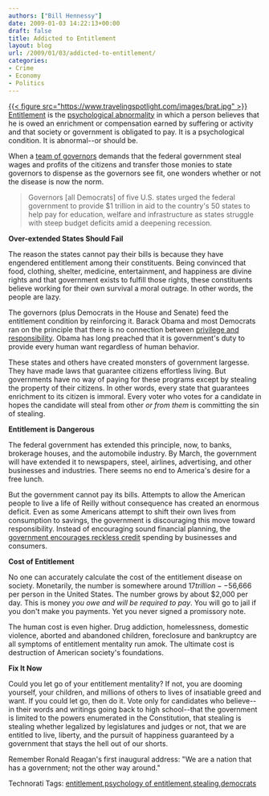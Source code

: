 ```yaml
---
authors: ["Bill Hennessy"]
date: 2009-01-03 14:22:13+00:00
draft: false
title: Addicted to Entitlement
layout: blog
url: /2009/01/03/addicted-to-entitlement/
categories:
- Crime
- Economy
- Politics
---
```


[{{< figure src="https://www.travelingspotlight.com/images/brat.jpg" >}}
Entitlement](https://www.hodu.com/entitlement.shtml) is the [psychological abnormality](https://www.ahtins.com/glossary/eee/e030.htm) in which a person believes that he is owed an enrichment or compensation earned by suffering or activity and that society or government is obligated to pay. It is a psychological condition. It is abnormal--or should be.

 

When a [team of governors](https://www.reuters.com/article/newsOne/idUSTRE5014F120090102) demands that the federal government steal wages and profits of the citizens and transfer those monies to state governors to dispense as the governors see fit, one wonders whether or not the disease is now the norm. 

 

>   
> 
> Governors [all Democrats] of five U.S. states urged the federal government to provide $1 trillion in aid to the country's 50 states to help pay for education, welfare and infrastructure as states struggle with steep budget deficits amid a deepening recession.
> 
> 

 

**Over-extended States Should Fail**

 

The reason the states cannot pay their bills is because they have engendered entitlement among their constituents. Being convinced that food, clothing, shelter, medicine, entertainment, and happiness are divine rights and that government exists to fulfill those rights, these constituents believe working for their own survival a moral outrage. In other words, the people are lazy.

 

The governors (plus Democrats in the House and Senate) feed the entitlement condition by reinforcing it. Barack Obama and most Democrats ran on the principle that there is no connection between [privilege and responsibility](https://blogs.psychologytoday.com/blog/anger-in-the-age-entitlement/200804/entitlement-and-responsibility). Obama has long preached that it is government's duty to provide every human want regardless of human behavior. 

 

These states and others have created monsters of government largesse. They have made laws that guarantee citizens effortless living. But governments have no way of paying for these programs except by stealing the property of their citizens. In other words, every state that guarantees enrichment to its citizen is immoral. Every voter who votes for a candidate in hopes the candidate will steal from other _or from them_ is committing the sin of stealing. 

 

**Entitlement is Dangerous**

 

The federal government has extended this principle, now, to banks, brokerage houses, and the automobile industry. By March, the government will have extended it to newspapers, steel, airlines, advertising, and other businesses and industries. There seems no end to America's desire for a free lunch.

 

But the government cannot pay its bills. Attempts to allow the American people to live a life of Reilly without consequence has created an enormous deficit. Even as some Americans attempt to shift their own lives from consumption to savings, the government is discouraging this move toward responsibility. Instead of encouraging sound financial planning, the [government encourages reckless credit](https://www.boston.com/bostonglobe/ideas/articles/2008/11/02/this_old_house_policy/) spending by businesses and consumers.

 

**Cost of Entitlement**

 

No one can accurately calculate the cost of the entitlement disease on society. Monetarily, the number is somewhere around $17 trillion--$56,666 per person in the United States. The number grows by about $2,000 per day. This is money _you owe and will be required to pay_. You will go to jail if you don't make you payments. Yet you never signed a promissory note. 

 

The human cost is even higher. Drug addiction, homelessness, domestic violence, aborted and abandoned children, foreclosure and bankruptcy are all symptoms of entitlement mentality run amok. The ultimate cost is destruction of American society's foundations. 

 

**Fix It Now**

 

Could you let go of your entitlement mentality? If not, you are dooming yourself, your children, and millions of others to lives of insatiable greed and want. If you could let go, then do it. Vote only for candidates who believe--in their words and writings going back to high school--that the government is limited to the powers enumerated in the Constitution, that stealing is stealing whether legalized by legislatures and judges or not, that we are entitled to live, liberty, and the pursuit of happiness guaranteed by a government that stays the hell out of our shorts.

 

Remember Ronald Reagan's first inaugural address: "We are a nation that has a government; not the other way around."

 

 

Technorati Tags: [entitlement](https://technorati.com/tags/entitlement),[psychology of entitlement](https://technorati.com/tags/psychology%20of%20entitlement),[stealing](https://technorati.com/tags/stealing),[democrats](https://technorati.com/tags/democrats)

